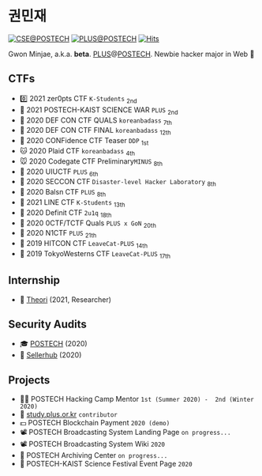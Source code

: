 권민재
===
[![CSE@POSTECH](https://img.shields.io/badge/Computer%20Science%20&%20Engineering-POSTECH-c80150)](https://cse.postech.ac.kr)
[![PLUS@POSTECH](https://img.shields.io/badge/PLUS-POSTECH-000000)](https://plus.or.kr)
[![Hits](https://hits.seeyoufarm.com/api/count/incr/badge.svg?url=https%3A%2F%2Fgithub.com%2Fbetarixm&count_bg=%235200FF&title_bg=%23555555&icon=instacart.svg&icon_color=%23E7E7E7&title=hits&edge_flat=false)](https://hits.seeyoufarm.com)

Gwon Minjae, a.k.a. **beta**. [PLUS](https://plus.or.kr)@[POSTECH](https://postech.ac.kr).
Newbie hacker major in Web 🥴

## CTFs
- 0️⃣ 2021 zer0pts CTF `K-Students` <sub>2nd</sub>
- 🦅 2021 POSTECH-KAIST SCIENCE WAR `PLUS` <sub>2nd</sub>
- 🐻 2020 DEF CON CTF QUALS `koreanbadass` <sub>7th</sub>
- 🐼 2020 DEF CON CTF FINAL `koreanbadass` <sub>12th</sub>
- 🐶 2020 CONFidence CTF Teaser `DDP` <sub>1st</sub>
- 🐱 2020 Plaid CTF `koreanbadass` <sub>4th</sub>
- 🐭 2020 Codegate CTF Preliminary`MINUS` <sub>8th</sub>
- 🦊 2020 UIUCTF `PLUS` <sub>6th</sub>
- 🐨 2020 SECCON CTF `Disaster-level Hacker Laboratory` <sub>8th</sub>
- 🐯 2020 Balsn CTF `PLUS` <sub>8th</sub>
- 🥑 2021 LINE CTF `K-Students` <sub>13th</sub>
- 🐹 2020 Definit CTF `2u1q` <sub>18th</sub>
- 🐰 2020 0CTF/TCTF Quals `PLUS x GoN` <sub>20th</sub>
- 🐥 2020 N1CTF `PLUS` <sub>21th</sub>
- 🦆 2019 HITCON CTF `LeaveCat-PLUS` <sub>14th<sub/>
- 🦅 2019 TokyoWesterns CTF `LeaveCat-PLUS` <sub>17th<sub/>

## Internship
- 🦆 [Theori](https://theori.io/) (2021, Researcher)

## Security Audits
- 🎓 [POSTECH](https://www.postech.ac.kr/eng/) (2020)
- 🛒 [Sellerhub](https://sellerhub.co.kr/) (2020)

## Projects
- 🧑‍🏫 POSTECH Hacking Camp Mentor `1st (Summer 2020) -  2nd (Winter 2020)`
- 📕 [study.plus.or.kr](https://github.com/PLUS-POSTECH/study.plus.or.kr) `contributor`
- 💵 POSTECH Blockchain Payment `2020 (demo)`
- 📽 POSTECH Broadcasting System Landing Page `on progress...`
- 📽 POSTECH Broadcasting System Wiki `2020`
- 💾 POSTECH Archiving Center `on progress...`
- 🎉 POSTECH-KAIST Science Festival Event Page `2020`
